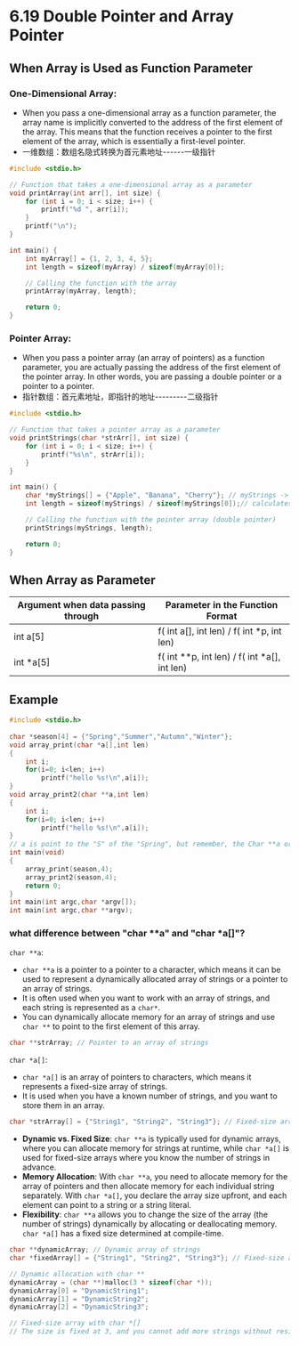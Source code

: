 # 6.19 Double Pointer and Array Pointer



## When Array is Used as Function Parameter

### One-Dimensional Array:

- When you pass a one-dimensional array as a function parameter, the array name is implicitly converted to the address of the first element of the array. This means that the function receives a pointer to the first element of the array, which is essentially a first-level pointer.
- 一维数组：数组名隐式转换为首元素地址------一级指针

```c
#include <stdio.h>

// Function that takes a one-dimensional array as a parameter
void printArray(int arr[], int size) {
    for (int i = 0; i < size; i++) {
        printf("%d ", arr[i]);
    }
    printf("\n");
}

int main() {
    int myArray[] = {1, 2, 3, 4, 5};
    int length = sizeof(myArray) / sizeof(myArray[0]);

    // Calling the function with the array
    printArray(myArray, length);

    return 0;
}

```

### Pointer Array:

- When you pass a pointer array (an array of pointers) as a function parameter, you are actually passing the address of the first element of the pointer array. In other words, you are passing a double pointer or a pointer to a pointer.
- 指针数组：首元素地址，即指针的地址---------二级指针

```c
#include <stdio.h>

// Function that takes a pointer array as a parameter
void printStrings(char *strArr[], int size) {
    for (int i = 0; i < size; i++) {
        printf("%s\n", strArr[i]);
    }
}

int main() {
    char *myStrings[] = {"Apple", "Banana", "Cherry"}; // myStrings -> "Apple", *myStrings -> "A", double pointer
    int length = sizeof(myStrings) / sizeof(myStrings[0]);// calculates the number of elements in the array myStrings by dividing the size of the entire array by the size of one element within the array. This is a common technique used in C and C++ to determine the length of an array when its size is not known explicitly.

    // Calling the function with the pointer array (double pointer)
    printStrings(myStrings, length);

    return 0;
}

```



## When Array as Parameter

| Argument when data passing through | Parameter in the Function Format             |
| ---------------------------------- | -------------------------------------------- |
| int a[5]                           | f( int a[], int len) / f( int *p, int len)   |
| int *a[5]                          | f( int **p, int len) / f( int *a[], int len) |

## Example

```c
#include <stdio.h>
 
char *season[4] = {"Spring","Summer","Autumn","Winter"};
void array_print(char *a[],int len)
{
	int i;
	for(i=0; i<len; i++)
		printf("hello %s!\n",a[i]);
}
void array_print2(char **a,int len)
{
	int i;
	for(i=0; i<len; i++)
		printf("hello %s!\n",a[i]);
}
// a is point to the "S" of the "Spring", but remember, the Char **a or char *a[] is just a data sent in, the a[] in the function body derefere it, make the pointer a becomes season[] address.
int main(void)
{	
	array_print(season,4);
	array_print2(season,4);
	return 0; 
} 
int main(int argc,char *argv[]); 
int main(int argc,char **argv);
```

### what difference between "char **a" and "char *a[]"?

`char **a`:

- `char **a` is a pointer to a pointer to a character, which means it can be used to represent a dynamically allocated array of strings or a pointer to an array of strings.
- It is often used when you want to work with an array of strings, and each string is represented as a `char*`.
- You can dynamically allocate memory for an array of strings and use `char **` to point to the first element of this array.

```c
char **strArray; // Pointer to an array of strings
```

`char *a[]`:

- `char *a[]` is an array of pointers to characters, which means it represents a fixed-size array of strings.
- It is used when you have a known number of strings, and you want to store them in an array.

```c
char *strArray[] = {"String1", "String2", "String3"}; // Fixed-size array of strings
```

- **Dynamic vs. Fixed Size**: `char **a` is typically used for dynamic arrays, where you can allocate memory for strings at runtime, while `char *a[]` is used for fixed-size arrays where you know the number of strings in advance.
- **Memory Allocation**: With `char **a`, you need to allocate memory for the array of pointers and then allocate memory for each individual string separately. With `char *a[]`, you declare the array size upfront, and each element can point to a string or a string literal.
- **Flexibility**: `char **a` allows you to change the size of the array (the number of strings) dynamically by allocating or deallocating memory. `char *a[]` has a fixed size determined at compile-time.

```c
char **dynamicArray; // Dynamic array of strings
char *fixedArray[] = {"String1", "String2", "String3"}; // Fixed-size array of strings

// Dynamic allocation with char **
dynamicArray = (char **)malloc(3 * sizeof(char *));
dynamicArray[0] = "DynamicString1";
dynamicArray[1] = "DynamicString2";
dynamicArray[2] = "DynamicString3";

// Fixed-size array with char *[]
// The size is fixed at 3, and you cannot add more strings without resizing the array.
```

